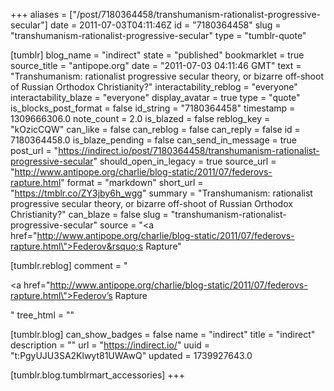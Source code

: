+++
aliases = ["/post/7180364458/transhumanism-rationalist-progressive-secular"]
date = 2011-07-03T04:11:46Z
id = "7180364458"
slug = "transhumanism-rationalist-progressive-secular"
type = "tumblr-quote"

[tumblr]
blog_name = "indirect"
state = "published"
bookmarklet = true
source_title = "antipope.org"
date = "2011-07-03 04:11:46 GMT"
text = "Transhumanism: rationalist progressive secular theory, or bizarre off-shoot of Russian Orthodox Christianity?"
interactability_reblog = "everyone"
interactability_blaze = "everyone"
display_avatar = true
type = "quote"
is_blocks_post_format = false
id_string = "7180364458"
timestamp = 1309666306.0
note_count = 2.0
is_blazed = false
reblog_key = "kOzicCQW"
can_like = false
can_reblog = false
can_reply = false
id = 7180364458.0
is_blaze_pending = false
can_send_in_message = true
post_url = "https://indirect.io/post/7180364458/transhumanism-rationalist-progressive-secular"
should_open_in_legacy = true
source_url = "http://www.antipope.org/charlie/blog-static/2011/07/federovs-rapture.html"
format = "markdown"
short_url = "https://tmblr.co/ZY3jby6h_wgg"
summary = "Transhumanism: rationalist progressive secular theory, or bizarre off-shoot of Russian Orthodox Christianity?"
can_blaze = false
slug = "transhumanism-rationalist-progressive-secular"
source = "<a href=\"http://www.antipope.org/charlie/blog-static/2011/07/federovs-rapture.html\">Federov&rsquo;s Rapture</a>"

[tumblr.reblog]
comment = "<p><a href=\"http://www.antipope.org/charlie/blog-static/2011/07/federovs-rapture.html\">Federov’s Rapture</a></p>"
tree_html = ""

[tumblr.blog]
can_show_badges = false
name = "indirect"
title = "indirect"
description = ""
url = "https://indirect.io/"
uuid = "t:PgyUJU3SA2Klwyt81UWAwQ"
updated = 1739927643.0

[tumblr.blog.tumblrmart_accessories]
+++
